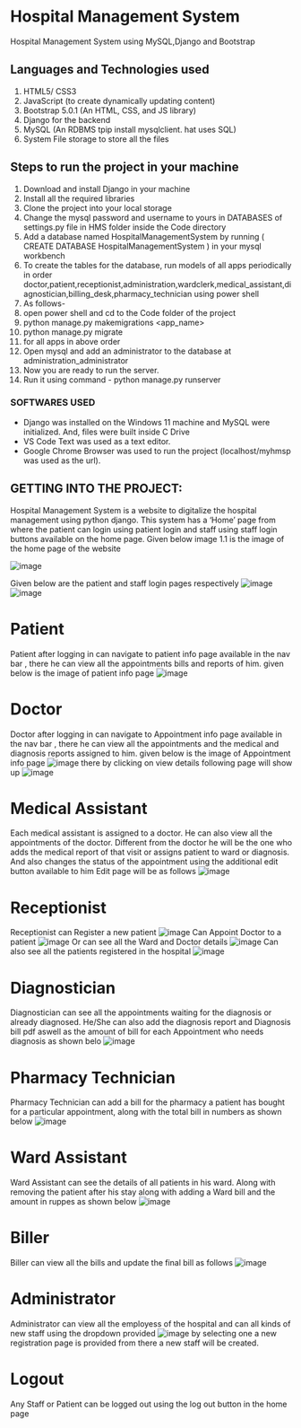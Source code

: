 # Hospital Management System
Hospital Management System using MySQL,Django and Bootstrap

## Languages and Technologies used
1. HTML5/ CSS3
2. JavaScript (to create dynamically updating content)
3. Bootstrap 5.0.1 (An HTML, CSS, and JS library)
5. Django for the backend
6. MySQL (An RDBMS tpip install mysqlclient.
hat uses SQL)
7. System File storage to store all the files

## Steps to run the project in your machine
1. Download and install Django in your machine
2. Install all the required libraries
3. Clone the project into your local storage
4. Change the mysql password and username to yours in DATABASES of settings.py file in HMS folder inside the Code directory
5. Add a database named HospitalManagementSystem by running ( CREATE DATABASE HospitalManagementSystem ) in your mysql workbench
6. To create the tables for the database, run models of all apps periodically in order doctor,patient,receptionist,administration,wardclerk,medical_assistant,diagnostician,billing_desk,pharmacy_technician using power shell
7. As follows- 
8. open power shell and cd to the Code folder of the project
9. python manage.py makemigrations <app_name>
10. python manage.py migrate
11. for all apps in above order
12. Open mysql and add an administrator to the database at administration_administrator
13. Now you are ready to run the server.
14. Run it using command - python manage.py runserver 
    
### SOFTWARES USED
  - Django was installed on the Windows 11 machine and MySQL were initialized. And, files were built inside C Drive
  - VS Code Text was used as a text editor.
  - Google Chrome Browser was used to run the project (localhost/myhmsp was used as the url).
  
## GETTING INTO THE PROJECT:
Hospital Management System is a website to digitalize the hospital management using python django. This system has a ‘Home’ page from where the patient can login using patient login and staff using staff login buttons available on the home page. Given below image 1.1 is the image of the home page of the website

![image](https://github.com/Sreekara-Madyastha/Hospital-Management-system/blob/master/photos/glimpse%20of%20home%20page.png)

Given below are the patient and staff login pages respectively
![image](https://github.com/Sreekara-Madyastha/Hospital-Management-system/blob/master/photos/patientlogin.png)
![image](https://github.com/Sreekara-Madyastha/Hospital-Management-system/blob/master/photos/stafflogin.png)
# Patient 
Patient after logging in can navigate to patient info page available in the nav bar ,
there he can view all the appointments bills and reports of him.
given below is the image of patient info page
![image](https://github.com/Sreekara-Madyastha/Hospital-Management-system/blob/master/photos/patientinfopage.png)
# Doctor
Doctor after logging in can navigate to Appointment info page available in the nav bar ,
there he can view all the appointments and the medical and diagnosis reports assigned to him.
given below is the image of Appointment info page
![image](https://github.com/Sreekara-Madyastha/Hospital-Management-system/blob/master/photos/appointmentinfopage.png)
there by clicking on view details following page will show up
![image](https://github.com/Sreekara-Madyastha/Hospital-Management-system/blob/master/photos/viewdetaispage.png)
# Medical Assistant
Each medical assistant is assigned to a doctor. He can also view all the appointments of the doctor. Different from the doctor he will be the one who adds the medical report of that visit or assigns patient to ward or diagnosis. And also changes the status of the appointment using the additional edit button available to him
Edit page will be as follows
![image](https://github.com/Sreekara-Madyastha/Hospital-Management-system/blob/master/photos/editpage.png)
# Receptionist
Receptionist can Register a new patient
![image](https://github.com/Sreekara-Madyastha/Hospital-Management-system/blob/master/photos/registration.png)
Can Appoint Doctor to a patient
![image](https://github.com/Sreekara-Madyastha/Hospital-Management-system/blob/master/photos/patientappointment.png)
Or can see all the Ward and Doctor details
![image](https://github.com/Sreekara-Madyastha/Hospital-Management-system/blob/master/photos/wardanddoctor.png)
Can also see all the patients registered in the hospital
![image](https://github.com/Sreekara-Madyastha/Hospital-Management-system/blob/master/photos/seepatients.png)
# Diagnostician
Diagnostician can see all the appointments waiting for the diagnosis or already diagnosed. He/She can also add the diagnosis report and Diagnosis bill pdf aswell as the amount of bill for each Appointment who needs diagnosis as shown belo
![image](https://github.com/Sreekara-Madyastha/Hospital-Management-system/blob/master/photos/diagnosisinfopage.png)
# Pharmacy Technician
Pharmacy Technician can add a bill for the pharmacy a patient has bought for a particular appointment, along with the total bill in numbers as shown below
![image](https://github.com/Sreekara-Madyastha/Hospital-Management-system/blob/master/photos/pharmacypage.png)
# Ward Assistant
Ward Assistant can see the details of all patients in his ward. Along with removing the patient after his stay along with adding a Ward bill and the amount in ruppes as shown below
![image](https://github.com/Sreekara-Madyastha/Hospital-Management-system/blob/master/photos/warddetailspage.png)
# Biller
Biller can view all the bills and update the final bill as follows
![image](https://github.com/Sreekara-Madyastha/Hospital-Management-system/blob/master/photos/editbills.png)
# Administrator
Administrator can view all the employess of the hospital and can all kinds of new staff using the dropdown provided
![image](https://github.com/Sreekara-Madyastha/Hospital-Management-system/blob/master/photos/admininfopage.png)
by selecting one a new registration page is provided from there a new staff will be created.

# Logout
Any Staff or Patient can be logged out using the log out button in the home page
